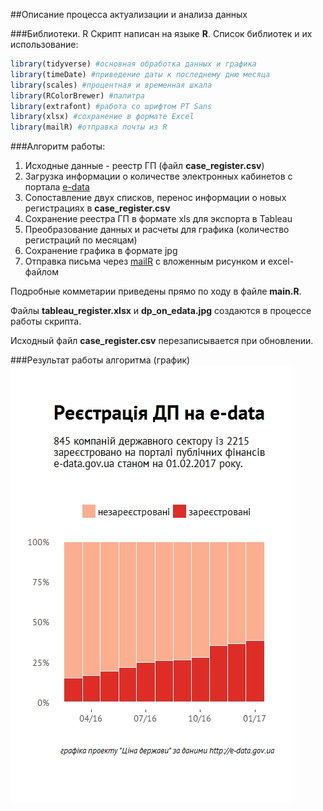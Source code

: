 ##Описание процесса актуализации и анализа данных

###Библиотеки. R
Скрипт написан на языке **R**. Список библиотек и их использование:
```R
library(tidyverse) #основная обработка данных и графика
library(timeDate) #приведение даты к последнему дню месяца
library(scales) #процентная и временная шкала
library(RColorBrewer) #палитра
library(extrafont) #работа со шрифтом PT Sans
library(xlsx) #сохранение в формате Excel
library(mailR) #отправка почты из R
```


###Алгоритм работы:
1. Исходные данные - реестр ГП (файл **case_register.csv**)
2. Загрузка информации о количестве электронных кабинетов с портала [e-data](http://spending.gov.ua/web/guest/disposers)
3. Сопоставление двух списков, перенос информации о новых регистрациях в **case_register.csv**
4. Сохранение реестра ГП в формате xls для экспорта в Tableau
5. Преобразование данных и расчеты для графика (количество регистраций по месяцам)
7. Сохранение графика в формате jpg
8. Отправка письма через [mailR](https://github.com/rpremraj/mailR) с вложенным рисунком и excel-файлом

Подробные комметарии приведены прямо по ходу в файле **main.R**.

Файлы **tableau_register.xlsx** и **dp_on_edata.jpg** создаются в процессе работы скрипта.

Исходный файл **case_register.csv** перезаписывается при обновлении.

###Результат работы алгоритма (график)
![Реєстрація ДП на edata](https://raw.githubusercontent.com/woldemarg/edata_register/master/dp_on_edata.jpg)
